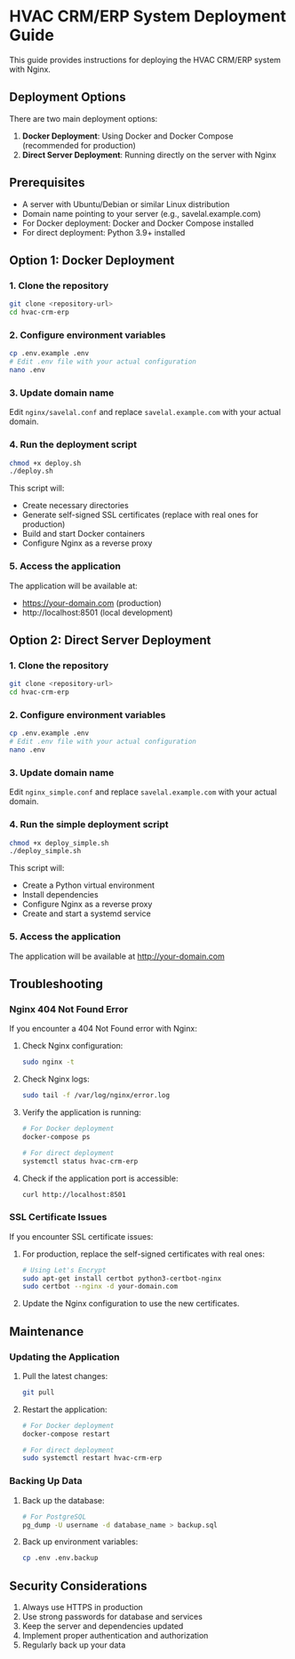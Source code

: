 # HVAC CRM/ERP System Deployment Guide

This guide provides instructions for deploying the HVAC CRM/ERP system with Nginx.

## Deployment Options

There are two main deployment options:

1. **Docker Deployment**: Using Docker and Docker Compose (recommended for production)
2. **Direct Server Deployment**: Running directly on the server with Nginx

## Prerequisites

- A server with Ubuntu/Debian or similar Linux distribution
- Domain name pointing to your server (e.g., savelal.example.com)
- For Docker deployment: Docker and Docker Compose installed
- For direct deployment: Python 3.9+ installed

## Option 1: Docker Deployment

### 1. Clone the repository

```bash
git clone <repository-url>
cd hvac-crm-erp
```

### 2. Configure environment variables

```bash
cp .env.example .env
# Edit .env file with your actual configuration
nano .env
```

### 3. Update domain name

Edit `nginx/savelal.conf` and replace `savelal.example.com` with your actual domain.

### 4. Run the deployment script

```bash
chmod +x deploy.sh
./deploy.sh
```

This script will:
- Create necessary directories
- Generate self-signed SSL certificates (replace with real ones for production)
- Build and start Docker containers
- Configure Nginx as a reverse proxy

### 5. Access the application

The application will be available at:
- https://your-domain.com (production)
- http://localhost:8501 (local development)

## Option 2: Direct Server Deployment

### 1. Clone the repository

```bash
git clone <repository-url>
cd hvac-crm-erp
```

### 2. Configure environment variables

```bash
cp .env.example .env
# Edit .env file with your actual configuration
nano .env
```

### 3. Update domain name

Edit `nginx_simple.conf` and replace `savelal.example.com` with your actual domain.

### 4. Run the simple deployment script

```bash
chmod +x deploy_simple.sh
./deploy_simple.sh
```

This script will:
- Create a Python virtual environment
- Install dependencies
- Configure Nginx as a reverse proxy
- Create and start a systemd service

### 5. Access the application

The application will be available at http://your-domain.com

## Troubleshooting

### Nginx 404 Not Found Error

If you encounter a 404 Not Found error with Nginx:

1. Check Nginx configuration:
   ```bash
   sudo nginx -t
   ```

2. Check Nginx logs:
   ```bash
   sudo tail -f /var/log/nginx/error.log
   ```

3. Verify the application is running:
   ```bash
   # For Docker deployment
   docker-compose ps
   
   # For direct deployment
   systemctl status hvac-crm-erp
   ```

4. Check if the application port is accessible:
   ```bash
   curl http://localhost:8501
   ```

### SSL Certificate Issues

If you encounter SSL certificate issues:

1. For production, replace the self-signed certificates with real ones:
   ```bash
   # Using Let's Encrypt
   sudo apt-get install certbot python3-certbot-nginx
   sudo certbot --nginx -d your-domain.com
   ```

2. Update the Nginx configuration to use the new certificates.

## Maintenance

### Updating the Application

1. Pull the latest changes:
   ```bash
   git pull
   ```

2. Restart the application:
   ```bash
   # For Docker deployment
   docker-compose restart
   
   # For direct deployment
   sudo systemctl restart hvac-crm-erp
   ```

### Backing Up Data

1. Back up the database:
   ```bash
   # For PostgreSQL
   pg_dump -U username -d database_name > backup.sql
   ```

2. Back up environment variables:
   ```bash
   cp .env .env.backup
   ```

## Security Considerations

1. Always use HTTPS in production
2. Use strong passwords for database and services
3. Keep the server and dependencies updated
4. Implement proper authentication and authorization
5. Regularly back up your data
